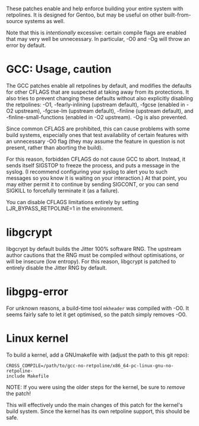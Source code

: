 These patches enable and help enforce building your entire system with retpolines.
It is designed for Gentoo, but may be useful on other built-from-source systems as well.

Note that this is *intentionally* excessive: certain compile flags are enabled that may very well be unnecessary.
In particular, -O0 and -Og will throw an error by default.

# GCC: Usage, caution

The GCC patches enable all retpolines by default, and modifies the defaults for other CFLAGS that are suspected at taking away from its protections.
It also tries to prevent changing these defaults without also explicitly disabling the retpolines:
-O1, -fearly-inlining (upstream default), -fgcse (enabled in -O2 upstream), -fgcse-lm (upstream default), -finline (upstream default), and -finline-small-functions (enabled in -O2 upstream).
-Og is also prevented.

Since common CFLAGS are prohibited, this can cause problems with some build systems, especially ones that test availability of certain features with an unnecessary -O0 flag (they may assume the feature in question is not present, rather than aborting the build).

For this reason, forbidden CFLAGS do not cause GCC to abort.
Instead, it sends itself SIGSTOP to freeze the process, and puts a message in the syslog.
(I recommend configuring your syslog to alert you to such messages so you know it is waiting on your interaction.)
At that point, you may either permit it to continue by sending SIGCONT, or you can send SIGKILL to forcefully terminate it (as a failure).

You can disable CFLAGS limitations entirely by setting LJR_BYPASS_RETPOLINE=1 in the environment.

# libgcrypt

libgcrypt by default builds the Jitter 100% software RNG.
The upstream author cautions that the RNG must be compiled without optimisations, or will be insecure (low entropy).
For this reason, libgcrypt is patched to entirely disable the Jitter RNG by default.

# libgpg-error

For unknown reasons, a build-time tool `mkheader` was compiled with -O0.
It seems fairly safe to let it get optimised, so the patch simply removes -O0.

# Linux kernel

To build a kernel, add a GNUmakefile with (adjust the path to this git repo):

```
CROSS_COMPILE=/path/to/gcc-no-retpoline/x86_64-pc-linux-gnu-no-retpoline-
include Makefile
```

NOTE: If you were using the older steps for the kernel, be sure to *remove* the patch!

This will effectively undo the main changes of this patch for the kernel's build system.
Since the kernel has its own retpoline support, this should be safe.
